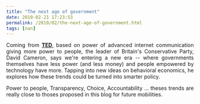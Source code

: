 ```yaml
---
title: "The next age of government"
date: 2010-02-21 17:23:53
permalink: /2010/02/the-next-age-of-government.html
tags: [nan]
---
```


<p style="text-align: justify">Coming from <strong><span style="text-decoration: underline"><a href="http://www.ted.com/talks/david_cameron.html" target="_blank">TED</a></span></strong>, based on power of advanced internet communication giving more power to people, the leader of Britain's Conservative Party, David Cameron, says we're entering a new era -- where governments themselves have less power (and less money) and people empowered by technology have more. Tapping into new ideas on behavioral economics, he explores how these trends could be turned into smarter policy.</p> <p style="text-align: justify">Power to people, Transparency, Choice, Accountability ... theses trends are really close to thoses proposed in this blog for future mobilities.</p> <p style="text-align: center">  </p>
